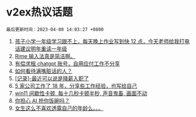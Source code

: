 # v2ex热议话题

`最后更新时间：2023-04-08 14:03:27 +0800`

1. [孩子小学一年级学习跟不上，每天晚上作业写到快 12 点，今天老师给我打电话建议明年重读一年级](https://www.v2ex.com/t/930647)
1. [Rime 输入法真是简洁啊。](https://www.v2ex.com/t/930639)
1. [有偿求租 chatgpt 账号，自用应付工作不分享](https://www.v2ex.com/t/930617)
1. [如何看待满嘴脏话的人？](https://www.v2ex.com/t/930592)
1. [[记录]-最近可以说是降薪入职了](https://www.v2ex.com/t/930734)
1. [5 家公司工作了 18 年，分享些工作经验，也写给自己](https://www.v2ex.com/t/930698)
1. [win11 间歇性卡顿, 每十几秒卡顿半秒, 声音鬼畜, 画面不动](https://www.v2ex.com/t/930595)
1. [你担心 AI 抢你饭碗吗？](https://www.v2ex.com/t/930725)
1. [女生这么不喜欢透露自己的年龄么。。。](https://www.v2ex.com/t/930751)


